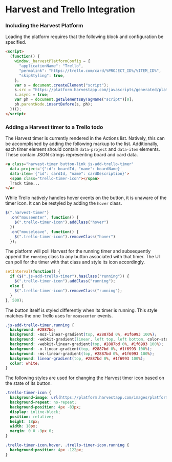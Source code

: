 # Harvest and Trello Integration

### Including the Harvest Platform

Loading the platform requires that the following block and configuration be
specified.

```html
<script>
  (function() {
    window._harvestPlatformConfig = {
      "applicationName": "Trello",
      "permalink": "https://trello.com/card/%PROJECT_ID%/%ITEM_ID%",
      "skipStyling": true,
    };
    var s = document.createElement("script");
    s.src = "https://platform.harvestapp.com/javascripts/generated/platform.js";
    s.async = true;
    var ph = document.getElementsByTagName("script")[0];
    ph.parentNode.insertBefore(s, ph);
  })();
</script>
```

### Adding a Harvest timer to a Trello todo

The Harvest timer is currently rendered in the Actions list. Natively, this can
be accomplished by adding the following markup to the list. Additionally, each
timer element should contain `data-project` and `data-item` elements. These
contain JSON strings representing board and card data.

```html
<a class="harvest-timer button-link js-add-trello-timer"
  data-project='{"id": boardId, "name": boardName}'
  data-item='{"id": cardId, "name": cardDescription}'>
  <span class="trello-timer-icon"></span>
  Track time...
</a>
```

While Trello natively handles hover events on the button, it is unaware of the
timer icon. It can be restyled by adding the `hover` class.

```js
$(".harvest-timer")
  .on("mouseenter", function() {
    $(".trello-timer-icon").addClass("hover")
  })
  .on("mouseleave", function() {
    $(".trello-timer-icon").removeClass("hover")
  });
```

The platform will poll Harvest for the running timer and subsequently append
the `running` class to any button associated with that timer. The UI can poll
for the timer with that class and style its icon accordingly.

```js
setInterval(function() {
  if ($(".js-add-trello-timer").hasClass("running")) {
    $(".trello-timer-icon").addClass("running");
  else {
    $(".trello-timer-icon").removeClass("running");
  }
}, 500);
```

The button itself is styled differently when its timer is running. This style
matches the one Trello uses for `mouseenter` events.

```css
.js-add-trello-timer.running {
  background: #2887bd;
  background: -moz-linear-gradient(top, #2887bd 0%, #1f6993 100%);
  background: -webkit-gradient(linear, left top, left bottom, color-stop(0%, #2887bd), color-stop(100%, #1f6993));
  background: -webkit-linear-gradient(top, #2887bd 0%, #1f6993 100%);
  background: -o-linear-gradient(top, #2887bd 0%, #1f6993 100%);
  background: -ms-linear-gradient(top, #2887bd 0%, #1f6993 100%);
  background: linear-gradient(top, #2887bd 0%, #1f6993 100%);
  color: white;
}
```

The following styles are used for changing the Harvest timer icon based on the
state of its button.

```css
.trello-timer-icon {
  background-image: url(https://platform.harvestapp.com/images/platform/trello-timer-icon.png);
  background-repeat: no-repeat;
  background-position: 4px -83px;
  display: inline-block;
  position: relative;
  height: 18px;
  width: 18px;
  margin: 0 0 -3px 0;
}

.trello-timer-icon.hover, .trello-timer-icon.running {
  background-position: 4px -122px;
}
```
